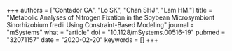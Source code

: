 +++
authors = ["Contador CA", "Lo SK", "Chan SHJ", "Lam HM."]
title = "Metabolic Analyses of Nitrogen Fixation in the Soybean Microsymbiont Sinorhizobium fredii Using Constraint-Based Modeling"
journal = "mSystems"
what = "article"
doi = "10.1128/mSystems.00516-19"
pubmed = "32071157"
date = "2020-02-20"
keywords = []
+++

